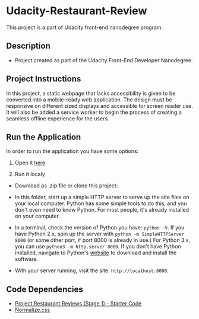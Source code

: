 # Udacity-Restaurant-Review
This project is a part of Udacity front-end nanodegree program.

## Description

* Project created as part of the Udacity Front-End Developer Nanodegree.

## Project Instructions

In this project, a static webpage that lacks accessibility is given to be converted into a mobile-ready web application. The design  must be responsive on different sized displays and accessible for screen reader use. It will also be added a service worker to begin the process of creating a seamless offline experience for the users.

## Run the Application

In order to run the application you have some options:

1. Open it [here](https://stearruda.github.io/fend-restaurant-reviews-app/)

2. Run it localy
* Download as .zip file or clone this project:

* In this folder, start up a simple HTTP server to serve up the site files on your local computer. Python has some simple tools to do this, and you don't even need to know Python. For most people, it's already installed on your computer. 

* In a terminal, check the version of Python you have: `python -V`. If you have Python 2.x, spin up the server with `python -m SimpleHTTPServer 8000` (or some other port, if port 8000 is already in use.) For Python 3.x, you can use `python3 -m http.server 8000`. If you don't have Python installed, navigate to Python's [website](https://www.python.org/) to download and install the software.

* With your server running, visit the site: `http://localhost:8000`.

## Code Dependencies

* [Project Restaurant Reviews (Stage 1) - Starter Code](https://github.com/udacity/mws-restaurant-stage-1)
* [Normalize.css](https://necolas.github.io/normalize.css/)

 





